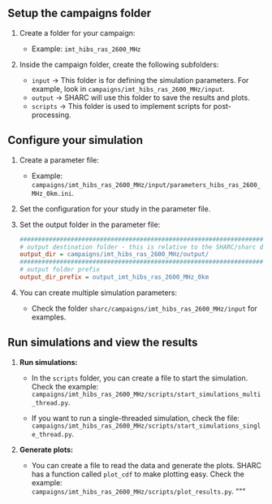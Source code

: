 

## Setup the campaigns folder

1. Create a folder for your campaign:
   - Example: `imt_hibs_ras_2600_MHz`

2. Inside the campaign folder, create the following subfolders:
   - `input` -> This folder is for defining the simulation parameters. For example, look in `campaigns/imt_hibs_ras_2600_MHz/input`.
   - `output` -> SHARC will use this folder to save the results and plots.
   - `scripts` -> This folder is used to implement scripts for post-processing.

## Configure your simulation

1. Create a parameter file:
   - Example: `campaigns/imt_hibs_ras_2600_MHz/input/parameters_hibs_ras_2600_MHz_0km.ini`.

2. Set the configuration for your study in the parameter file.

3. Set the output folder in the parameter file:
    ```ini
    ###########################################################################
    # output destination folder - this is relative to the SHARC/sharc directory
    output_dir = campaigns/imt_hibs_ras_2600_MHz/output/
    ###########################################################################
    # output folder prefix
    output_dir_prefix = output_imt_hibs_ras_2600_MHz_0km
    ```
4. You can create multiple simulation parameters:
   - Check the folder `sharc/campaigns/imt_hibs_ras_2600_MHz/input` for examples.

## Run simulations and view the results

1. **Run simulations:**
   - In the `scripts` folder, you can create a file to start the simulation. Check the example: `campaigns/imt_hibs_ras_2600_MHz/scripts/start_simulations_multi_thread.py`.

   - If you want to run a single-threaded simulation, check the file: `campaigns/imt_hibs_ras_2600_MHz/scripts/start_simulations_single_thread.py`.

2. **Generate plots:**
   - You can create a file to read the data and generate the plots. SHARC has a function called `plot_cdf` to make plotting easy. Check the example: `campaigns/imt_hibs_ras_2600_MHz/scripts/plot_results.py`.
"""

